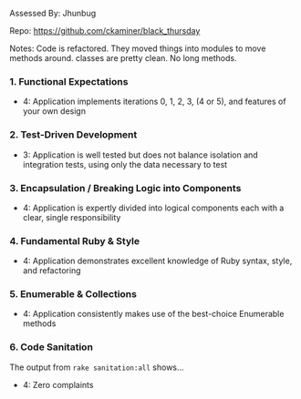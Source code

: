 Assessed By: Jhunbug

Repo: https://github.com/ckaminer/black_thursday

Notes: Code is refactored. They moved things into modules to move methods around. classes are pretty clean. No long methods. 



### 1. Functional Expectations

* 4: Application implements iterations 0, 1, 2, 3, (4 or 5), and features of your own design

### 2. Test-Driven Development

* 3: Application is well tested but does not balance isolation and integration tests, using only the data necessary to test 

### 3. Encapsulation / Breaking Logic into Components

* 4: Application is expertly divided into logical components each with a clear, single responsibility


### 4. Fundamental Ruby & Style

* 4:  Application demonstrates excellent knowledge of Ruby syntax, style, and refactoring

### 5. Enumerable & Collections

* 4: Application consistently makes use of the best-choice Enumerable methods


### 6. Code Sanitation

The output from `rake sanitation:all` shows...

* 4: Zero complaints

